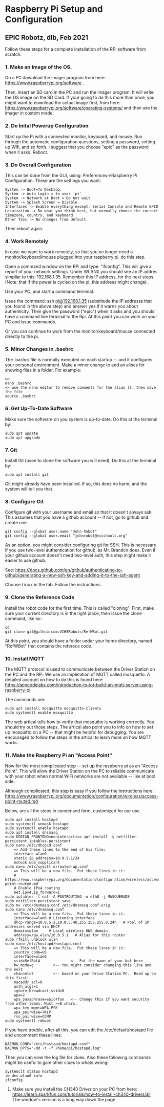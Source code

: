# Raspberry Pi Setup and Configuration
## EPIC Robotz, dlb, Feb 2021

Follow these steps for a complete installation of the RPi software from scratch.

### 1. Make an Image of the OS.

 On a PC download the imager program from here:  https://www.raspberrypi.org/software .

Then, insert an SD card in the PC and run the imager program.  It will write the OS image on the SD Card.  If your going to do this more than once, you might want to download the actual image first, from here:  https://www.raspberrypi.org/software/operating-systems/
and then use the imager in custom mode.

### 2. Do Inital Powerup Configuration
Start up the Pi with a connected monitor, keyboard, and mouse.
Run through the automatic configuration questions, setting a password, setting up Wifi, and so forth. I suggest that you choose "epic" as the password when it asks.  Reboot.

### 3. Do Overall Configuration
This can be done from the GUI, using: Preferences->Raspberry Pi Configuration.  These are the settings you want:
        
    System -> Boot=To Desktop,
    System -> Auto Login = to user 'pi'
    System -> Network at Boot = Do not wait
    System -> Splash Screen = Disable
    Interfaces -> Enable everything except: Serial Console and Remote GPIO
    Locaization -> Do what you think best, but normally choose the correct timezone, country, and keyboard.
    Other Tabs -> No changes from default.

Then reboot again.

### 4. Work Remotely
In case we want to work remotely, so that you no longer need a monitor/keyboard/mouse plugged into your raspberry pi, do this step.

Open a command window on the RPi and type: "ifconfig".  This will give a report of your network settings.  Under WLAN0 you should see an IP addres simpliar to this: 192.168.1.35.  Remember this IP address, for the next steps. (Note: that if the power is cycled on the pi, this address might change).

Use your PC, and start a command terminal.  

Issue the command: ssh pi@192.168.1.35   (substitude the IP addresss that you found in the above step) and answer yes if it warns you about authenticity.  Then give the password ("epic") when it asks 
and you should have a command line terminal to the Rpi.  At this point you can work on your PC and issue commands.

Or you can continue to work from the monitor/keyboard/mouse connected directly to the pi.  

### 5. Minor Changes in .bashrc

The .bashrc file is normally executed on each startup -- and it configures your personal environment.  Make a minor change to add an
alises for showing files in a folder.  For example:

	cd
	nano .bashrc
	=> use the nano editor to remove comments for the alias ll, then save the file
	source .bashrc


### 6. Get Up-To-Date Software
Make sure the software on you system is up-to-date.  Do this at the terminal by:

	sudo apt update
	sudo apt upgrade

### 7.  Git
Install Git (used to clone the software you will need). Do this at the terminal by:

	sudo apt install git
    
Git might already have been installed.  If so, this does no harm, and the system will tell you that.

### 8. Configure Git
Configure git with your username and email so that it doesn't always
ask.  This assumes that you have a github account -- if not, go to github and create one.

	git config --global user.name "John Robot"
	git config --global user.email "johnrobot@vcschools.org"

As an option, you might consider configuring git for SSH.  This is necessary if you use two-level authentication for github, as Mr. Brandon does. Even if your github account doesn't need two-level auth, this step might make it easier to use github.

See: https://docs.github.com/en/github/authenticating-to-github/generating-a-new-ssh-key-and-adding-it-to-the-ssh-agent

Choose Linux in the tab.  Follow the instructions.

### 9. Clone the Reference Code
Install the robot code for the first time.  This is called "cloning".  First, make sure your current directory
is in the right place, then issue the clone command, like so:
	
    cd
	git clone git@github.com:VCHSRobots/RefWBot.git

At this point, you should have a folder under your home directory, named "RefWBot" that contains the referece code.

### 10. Install MQTT
The MQTT protocol is used to communicate between the Driver Station on the PC and the RPi.  We use an impletation of MQTT called mosquetto. A detailed account on how to do this is found here:
https://appcodelabs.com/introduction-to-iot-build-an-mqtt-server-using-raspberry-pi

The commands are:

	sudo apt install mosquitto mosquitto-clients
	sudo systemctl enable mosquitto

The web artical tells how to verify that mosquitto is working correctly.  You should try out those steps.  The artical
also point you to info on how to set up mosquitto on a PC -- that might be helpful for debugging.  You are encouraged to follow the steps in the artical to learn more on how MQTT works.

### 11. Make the Raspberry Pi an "Access Point"

Now for the most complicated step -- set up the raspberry pi as an "Access Point".  This will allow the Driver Station on the PC to reliable communicate with your robot when normal WiFi networks are not avaliable -- like at pool side.

Although complicated, this step is easy if you follow the instructions here: https://www.raspberrypi.org/documentation/configuration/wireless/access-point-routed.md

Below, are all the steps in condensed form, customized for our use.

	sudo apt install hostapd
	sudo systemctl unmask hostapd
	sudo systemctl enable hostapd
	sudo apt install dnsmasq
	sudo DEBIAN_FRONTEND=noninteractive apt install -y netfilter-persistent iptables-persistent
	sudo nano /etc/dhcpcd.conf
		=> Add these lines to the end of his file:
		interface wlan0
		static ip_addresss=10.0.5.1/24
		nohook wpa_supplicant
	sudo nano /etc/sysctl.d/routed-ap.conf 
		=> This will be a new file.  Put these lines in it:
		# https://www.raspberrypi.org/documentation/configuration/wireless/access-point-routed.md
		# Enable IPv4 routing
		net.ipv4.ip_forward=1
	sudo iptables -t nat -A POSTROUTING -o eth0 -j MASQUERADE
	sudo netfilter-persistent save
	sudo mv /etc/dnsmasq.conf /etc/dnsmasq.conf.orig
	sudo nano /etc/dnsmasq.conf
		=> This will be a new file.  Put these lines in it:
		interface=wlan0 # Listening interface
		dhcp-range=10.0.5.2,10.0.5.40,255.255.255.0,24h   # Pool of IP addresses served via DHCP
		domain=wlan     # Local wireless DNS domain
		address=/gw.wlan/10.0.5.1   # Alias for this router
	sudo rfkill unblock wlan
	sudo nano /etc/hostapd/hostapd.conf
		=> This will be a new file.  Put these lines in it:
		country_code=US		
		interface=wlan0
		ssid=RefBotA              <-- Put the name of your bot here
		hw_mode=g		  <-- You might consider changing this line and the next
		channel=7		  <-- based on your Drive Station PC.  Read up on this first!
		macaddr_acl=0
		auth_algs=1
		ignore_broadcast_ssid=0
		wpa=2
		wpa_passphrase=epic4fun   <-- Change this if you want security from other teams. Must >=8 chars.
		wpa_key_mgmt=WPA-PSK
		wpa_pairwise=TKIP
		rsn_pairwise=CCMP
	sudo systemctl reboot

If you have trouble, after all this, you can edit the /etc/default/hostapd file and uncomment these lines:

	DAEMON_CONF="/etc/hostapd/hostapd.conf"
	DAEMON_OPTS="-dd -t -f /home/pi/hostapd.log"

Then you can view the log file for clues.  Also these following commands might be useful to gain other clues to whats wrong:

	systemclt status hostapd
	iw dev wlan0 info
	ifconfig



1. Make sure you install the CH340 Driver on your PC from here: 
	https://learn.sparkfun.com/tutorials/how-to-install-ch340-drivers/all
The window's version is a long way down the page.